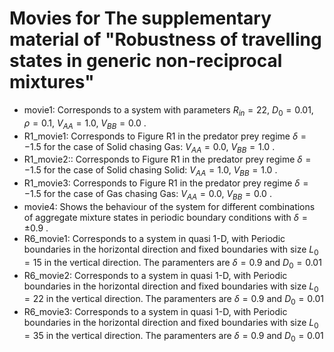 # Movies for The supplementary material of "Robustness of travelling states in generic non-reciprocal mixtures"

- movie1: Corresponds to a system with parameters $R_{in} = 22$, $D_0 = 0.01$, $\rho = 0.1$, $V_{AA} = 1.0$, $V_{BB} = 0.0$ . 
- R1_movie1: Corresponds to Figure R1 in the predator prey regime $\delta =-1.5$ for the case of Solid chasing Gas:  $V_{AA}=0.0$, $V_{BB}=1.0$ .
- R1_movie2:: Corresponds to Figure R1 in the predator prey regime $\delta =-1.5$ for the case of Solid chasing Solid: $V_{AA}=1.0$, $V_{BB}=1.0$ .
- R1_movie3: Corresponds to Figure R1 in the predator prey regime $\delta =-1.5$ for the case of Gas chasing Gas: $V_{AA}=0.0$, $V_{BB}=0.0$ .
- movie4: Shows the behaviour of the system for different combinations of aggregate mixture states in periodic boundary conditions with $\delta = \pm 0.9$ .
- R6_movie1: Corresponds to a system in quasi 1-D,  with Periodic boundaries in the horizontal direction and fixed boundaries with size $L_0=15$ in the vertical direction. The paramenters are $\delta = 0.9$ and $D_0=0.01$
- R6_movie2: Corresponds to a system in quasi 1-D,  with Periodic boundaries in the horizontal direction and fixed boundaries with size $L_0=22$ in the vertical direction. The paramenters are $\delta = 0.9$ and $D_0=0.01$
- R6_movie3: Corresponds to a system in quasi 1-D,  with Periodic boundaries in the horizontal direction and fixed boundaries with size $L_0=35$ in the vertical direction. The paramenters are $\delta = 0.9$ and $D_0=0.01$
